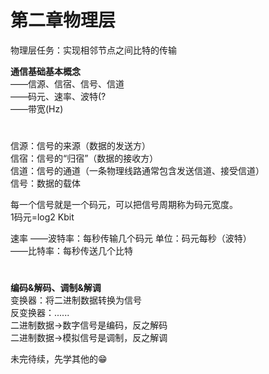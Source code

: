 # 第二章物理层

物理层任务：实现相邻节点之间比特的传输  

**通信基础基本概念**  
——信源、信宿、信号、信道  
——码元、速率、波特(?  
——带宽(Hz)  
#  
信源：信号的来源（数据的发送方）  
信宿：信号的“归宿”（数据的接收方）  
信道：信号的通道（一条物理线路通常包含发送信道、接受信道）  
信号：数据的载体  

每一个信号就是一个码元，可以把信号周期称为码元宽度。  
1码元=log2 Kbit  

速率 ——波特率：每秒传输几个码元  单位：码元每秒（波特）  
     ——比特率：每秒传送几个比特  
#  
**编码&解码、调制&解调**  
变换器：将二进制数据转换为信号  
反变换器：......  
二进制数据->数字信号是编码，反之解码  
二进制数据->模拟信号是调制，反之解调  

未完待续，先学其他的😁